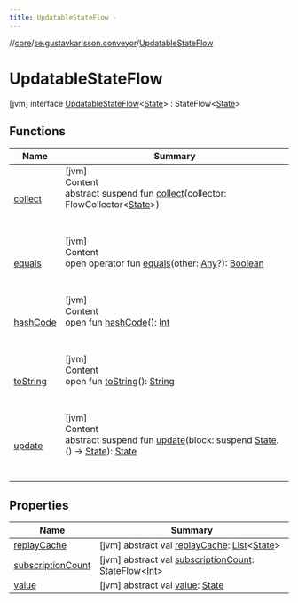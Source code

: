 ```yaml
---
title: UpdatableStateFlow -
---
```

//[core](../../index.md)/[se.gustavkarlsson.conveyor](../index.md)/[UpdatableStateFlow](index.md)



# UpdatableStateFlow  
 [jvm] interface [UpdatableStateFlow](index.md)<[State](index.md)> : StateFlow<[State](index.md)>    


## Functions  
  
|  Name|  Summary| 
|---|---|
| <a name="kotlinx.coroutines.flow/Flow/collect/#kotlinx.coroutines.flow.FlowCollector[TypeParam(bounds=[kotlin.Any?])]/PointingToDeclaration/"></a>[collect](index.md#%5Bkotlinx.coroutines.flow%2FFlow%2Fcollect%2F%23kotlinx.coroutines.flow.FlowCollector%5BTypeParam%28bounds%3D%5Bkotlin.Any%3F%5D%29%5D%2FPointingToDeclaration%2F%5D%2FFunctions%2F223044804)| <a name="kotlinx.coroutines.flow/Flow/collect/#kotlinx.coroutines.flow.FlowCollector[TypeParam(bounds=[kotlin.Any?])]/PointingToDeclaration/"></a>[jvm]  <br>Content  <br>abstract suspend fun [collect](index.md#%5Bkotlinx.coroutines.flow%2FFlow%2Fcollect%2F%23kotlinx.coroutines.flow.FlowCollector%5BTypeParam%28bounds%3D%5Bkotlin.Any%3F%5D%29%5D%2FPointingToDeclaration%2F%5D%2FFunctions%2F223044804)(collector: FlowCollector<[State](index.md)>)  <br><br><br>
| <a name="kotlin/Any/equals/#kotlin.Any?/PointingToDeclaration/"></a>[equals](index.md#%5Bkotlin%2FAny%2Fequals%2F%23kotlin.Any%3F%2FPointingToDeclaration%2F%5D%2FFunctions%2F223044804)| <a name="kotlin/Any/equals/#kotlin.Any?/PointingToDeclaration/"></a>[jvm]  <br>Content  <br>open operator fun [equals](index.md#%5Bkotlin%2FAny%2Fequals%2F%23kotlin.Any%3F%2FPointingToDeclaration%2F%5D%2FFunctions%2F223044804)(other: [Any](https://kotlinlang.org/api/latest/jvm/stdlib/kotlin/-any/index.html)?): [Boolean](https://kotlinlang.org/api/latest/jvm/stdlib/kotlin/-boolean/index.html)  <br><br><br>
| <a name="kotlin/Any/hashCode/#/PointingToDeclaration/"></a>[hashCode](index.md#%5Bkotlin%2FAny%2FhashCode%2F%23%2FPointingToDeclaration%2F%5D%2FFunctions%2F223044804)| <a name="kotlin/Any/hashCode/#/PointingToDeclaration/"></a>[jvm]  <br>Content  <br>open fun [hashCode](index.md#%5Bkotlin%2FAny%2FhashCode%2F%23%2FPointingToDeclaration%2F%5D%2FFunctions%2F223044804)(): [Int](https://kotlinlang.org/api/latest/jvm/stdlib/kotlin/-int/index.html)  <br><br><br>
| <a name="kotlin/Any/toString/#/PointingToDeclaration/"></a>[toString](index.md#%5Bkotlin%2FAny%2FtoString%2F%23%2FPointingToDeclaration%2F%5D%2FFunctions%2F223044804)| <a name="kotlin/Any/toString/#/PointingToDeclaration/"></a>[jvm]  <br>Content  <br>open fun [toString](index.md#%5Bkotlin%2FAny%2FtoString%2F%23%2FPointingToDeclaration%2F%5D%2FFunctions%2F223044804)(): [String](https://kotlinlang.org/api/latest/jvm/stdlib/kotlin/-string/index.html)  <br><br><br>
| <a name="se.gustavkarlsson.conveyor/UpdatableStateFlow/update/#kotlin.coroutines.SuspendFunction1[TypeParam(bounds=[kotlin.Any?]),TypeParam(bounds=[kotlin.Any?])]/PointingToDeclaration/"></a>[update](update.md)| <a name="se.gustavkarlsson.conveyor/UpdatableStateFlow/update/#kotlin.coroutines.SuspendFunction1[TypeParam(bounds=[kotlin.Any?]),TypeParam(bounds=[kotlin.Any?])]/PointingToDeclaration/"></a>[jvm]  <br>Content  <br>abstract suspend fun [update](update.md)(block: suspend [State](index.md).() -> [State](index.md)): [State](index.md)  <br><br><br>


## Properties  
  
|  Name|  Summary| 
|---|---|
| <a name="se.gustavkarlsson.conveyor/UpdatableStateFlow/replayCache/#/PointingToDeclaration/"></a>[replayCache](replay-cache.md)| <a name="se.gustavkarlsson.conveyor/UpdatableStateFlow/replayCache/#/PointingToDeclaration/"></a> [jvm] abstract val [replayCache](replay-cache.md): [List](https://kotlinlang.org/api/latest/jvm/stdlib/kotlin.collections/-list/index.html)<[State](index.md)>   <br>
| <a name="se.gustavkarlsson.conveyor/UpdatableStateFlow/subscriptionCount/#/PointingToDeclaration/"></a>[subscriptionCount](subscription-count.md)| <a name="se.gustavkarlsson.conveyor/UpdatableStateFlow/subscriptionCount/#/PointingToDeclaration/"></a> [jvm] abstract val [subscriptionCount](subscription-count.md): StateFlow<[Int](https://kotlinlang.org/api/latest/jvm/stdlib/kotlin/-int/index.html)>   <br>
| <a name="se.gustavkarlsson.conveyor/UpdatableStateFlow/value/#/PointingToDeclaration/"></a>[value](value.md)| <a name="se.gustavkarlsson.conveyor/UpdatableStateFlow/value/#/PointingToDeclaration/"></a> [jvm] abstract val [value](value.md): [State](index.md)   <br>

